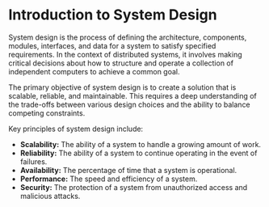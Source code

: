 # Introduction to System Design



System design is the process of defining the architecture, components, modules, interfaces, and data for a system to satisfy specified requirements. In the context of distributed systems, it involves making critical decisions about how to structure and operate a collection of independent computers to achieve a common goal.

The primary objective of system design is to create a solution that is scalable, reliable, and maintainable. This requires a deep understanding of the trade-offs between various design choices and the ability to balance competing constraints.

Key principles of system design include:

-   **Scalability:** The ability of a system to handle a growing amount of work.
-   **Reliability:** The ability of a system to continue operating in the event of failures.
-   **Availability:** The percentage of time that a system is operational.
-   **Performance:** The speed and efficiency of a system.
-   **Security:** The protection of a system from unauthorized access and malicious attacks.
